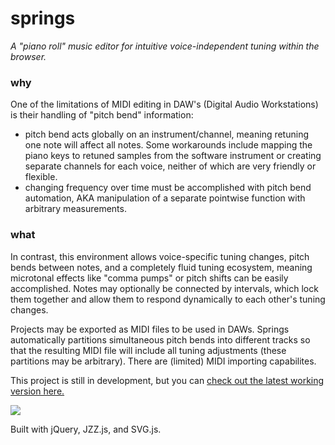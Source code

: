 # springs
*A "piano roll" music editor for intuitive voice-independent tuning within the browser.*

### why
One of the limitations of MIDI editing in DAW's (Digital Audio Workstations) is their handling of "pitch bend" information:
- pitch bend acts globally on an instrument/channel, meaning retuning one note will affect all notes. Some workarounds include mapping the piano keys to retuned samples from the software instrument or creating separate channels for each voice, neither of which are very friendly or flexible.
- changing frequency over time must be accomplished with pitch bend automation, AKA manipulation of a separate pointwise function with arbitrary measurements.

### what
In contrast, this environment allows voice-specific tuning changes, pitch bends between notes, and a completely fluid tuning ecosystem, meaning microtonal effects like "comma pumps" or pitch shifts can be easily accomplished. Notes may optionally be connected by intervals, which lock them together and allow them to respond dynamically to each other's tuning changes.

Projects may be exported as MIDI files to be used in DAWs. Springs automatically partitions simultaneous pitch bends into different tracks so that the resulting MIDI file will include all tuning adjustments (these partitions may be arbitrary). There are (limited) MIDI importing capabilites.

This project is still in development, but you can [check out the latest working version here.](https://skarukas.github.io/springs/)

![](assets/springs_demo.gif)

Built with jQuery, JZZ.js, and SVG.js.
